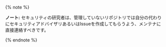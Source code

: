 {% note %}

**ノート:** セキュリティの研究者は、管理していないリポジトリでは自分の代わりにセキュリティアドバイザリあるいはIssueを作成してもらうよう、メンテナに直接連絡すべきです。

{% endnote %}
